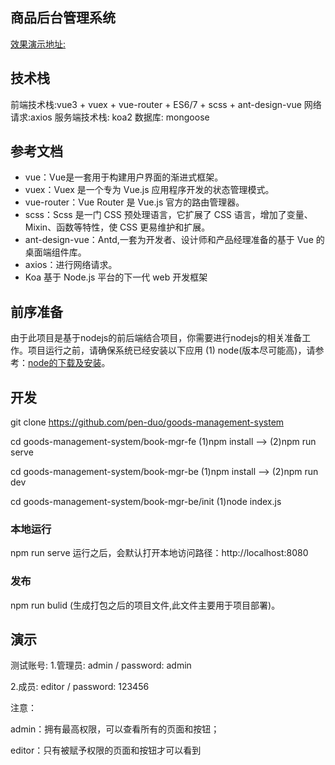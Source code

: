 ## 商品后台管理系统
[效果演示地址:](http://47.119.156.87:3000/#/auth)

## 技术栈
前端技术栈:vue3 + vuex + vue-router + ES6/7 + scss + ant-design-vue 
网络请求:axios
服务端技术栈: koa2 
数据库: mongoose

## 参考文档
+ vue：Vue是一套用于构建用户界面的渐进式框架。
+ vuex：Vuex 是一个专为 Vue.js 应用程序开发的状态管理模式。
+ vue-router：Vue Router 是 Vue.js 官方的路由管理器。
+ scss：Scss 是一门 CSS 预处理语言，它扩展了 CSS 语言，增加了变量、Mixin、函数等特性，使 CSS 更易维护和扩展。
+ ant-design-vue：Antd,一套为开发者、设计师和产品经理准备的基于 Vue 的桌面端组件库。
+ axios：进行网络请求。
+ Koa  基于 Node.js 平台的下一代 web 开发框架 

## 前序准备
由于此项目是基于nodejs的前后端结合项目，你需要进行nodejs的相关准备工作。项目运行之前，请确保系统已经安装以下应用
(1) node(版本尽可能高)，请参考：[node的下载及安装](https://nodejs.org/zh-cn/)。

## 开发

git clone https://github.com/pen-duo/goods-management-system

cd goods-management-system/book-mgr-fe (1)npm install --> (2)npm run serve

cd goods-management-system/book-mgr-be (1)npm install --> (2)npm run dev

cd goods-management-system/book-mgr-be/init (1)node index.js

### 本地运行

npm run serve 运行之后，会默认打开本地访问路径：http://localhost:8080

### 发布

npm run bulid (生成打包之后的项目文件,此文件主要用于项目部署)。

## 演示

测试账号:
1.管理员: admin / password: admin

2.成员: editor / password: 123456

注意：

admin：拥有最高权限，可以查看所有的页面和按钮；

editor：只有被赋予权限的页面和按钮才可以看到
